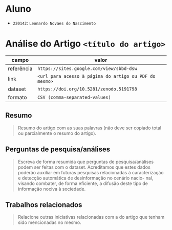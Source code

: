 # Aluno
* `220142`: `Leonardo Novaes do Nascimento`

# Análise do Artigo `<título do artigo>`

| campo | valor |
|------------|----------------------------------------|
| referência | `https://sites.google.com/view/sbbd-dsw` |
| link       | `<url para acesso à página do artigo ou PDF do mesmo>` |
| dataset | `https://doi.org/10.5281/zenodo.5191798` |
| formato | `CSV (comma-separated-values)` |

## Resumo

> Resumo do artigo com as suas palavras (não deve ser copiado total ou parcialmente o resumo do artigo).

## Perguntas de pesquisa/análises

> Escreva de forma resumida que perguntas de pesquisa/análises podem ser feitas com o dataset.
> Acreditamos que estes dados poderão auxiliar em futuras pesquisas
relacionadas à caracterização e detecção automática de desinformação no cenário nacio-
nal, visando combater, de forma eficiente, a difusão deste tipo de informação nociva à
sociedade.

## Trabalhos relacionados

> Relacione outras iniciativas relacionadas com a do artigo que tenham sido mencionadas no mesmo.
